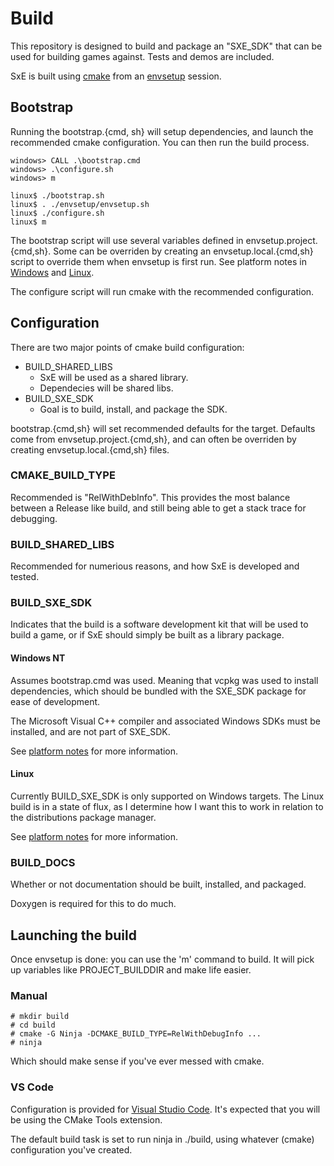 # Build

This repository is designed to build and package an "SXE_SDK" that can be used for building games against. Tests and demos are included.

SxE is built using [cmake](https://cmake.org/) from an [envsetup](https://github.com/Spidey01/envsetup) session.

## Bootstrap

Running the bootstrap.{cmd, sh} will setup dependencies, and launch the recommended cmake configuration. You can then run the build process.

    windows> CALL .\bootstrap.cmd
    windows> .\configure.sh
    windows> m

    linux$ ./bootstrap.sh
    linux$ . ./envsetup/envsetup.sh
    linux$ ./configure.sh
    linux$ m

The bootstrap script will use several variables defined in envsetup.project.{cmd,sh}. Some can be overriden by creating an envsetup.local.{cmd,sh} script to override them when envsetup is first run. See platform notes in [Windows](Windows.md) and [Linux](Linux.md).

The configure script will run cmake with the recommended configuration.

## Configuration

There are two major points of cmake build configuration:

- BUILD_SHARED_LIBS
  - SxE will be used as a shared library.
  - Dependecies will be shared libs.
- BUILD_SXE_SDK
  - Goal is to build, install, and package the SDK.

bootstrap.{cmd,sh} will set recommended defaults for the target. Defaults come from envsetup.project.{cmd,sh}, and can often be overriden by creating envsetup.local.{cmd,sh} files.

### CMAKE_BUILD_TYPE

Recommended is "RelWithDebInfo". This provides the most balance between a Release like build, and still being able to get a stack trace for debugging.

### BUILD_SHARED_LIBS

Recommended for numerious reasons, and how SxE is developed and tested.

### BUILD_SXE_SDK

Indicates that the build is a software development kit that will be used to build a game, or if SxE should simply be built as a library package.

#### Windows NT

Assumes bootstrap.cmd was used. Meaning that vcpkg was used to install dependencies, which should be bundled with the SXE_SDK package for ease of development.

The Microsoft Visual C++ compiler and associated Windows SDKs must be installed, and are not part of SXE_SDK.

See [platform notes](Windows.md) for more information.

#### Linux

Currently BUILD_SXE_SDK is only supported on Windows targets. The Linux build is in a state of flux, as I determine how I want this to work in relation to the distributions package manager.

See [platform notes](Linux.md) for more information.

### BUILD_DOCS

Whether or not documentation should be built, installed, and packaged.

Doxygen is required for this to do much.

## Launching the build

Once envsetup is done: you can use the 'm' command to build. It will pick up variables like PROJECT_BUILDDIR and make life easier.

### Manual

    # mkdir build
    # cd build
    # cmake -G Ninja -DCMAKE_BUILD_TYPE=RelWithDebugInfo ...
    # ninja

Which should make sense if you've ever messed with cmake.

### VS Code

Configuration is provided for [Visual Studio Code](https://code.visualstudio.com/). It's expected that you will be using the CMake Tools extension.

The default build task is set to run ninja in ./build, using whatever (cmake) configuration you've created.
